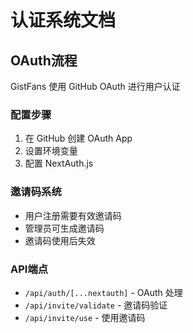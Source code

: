 # 认证系统文档

## OAuth流程
GistFans 使用 GitHub OAuth 进行用户认证

### 配置步骤
1. 在 GitHub 创建 OAuth App
2. 设置环境变量
3. 配置 NextAuth.js

### 邀请码系统
- 用户注册需要有效邀请码
- 管理员可生成邀请码
- 邀请码使用后失效

### API端点
- `/api/auth/[...nextauth]` - OAuth 处理
- `/api/invite/validate` - 邀请码验证
- `/api/invite/use` - 使用邀请码 